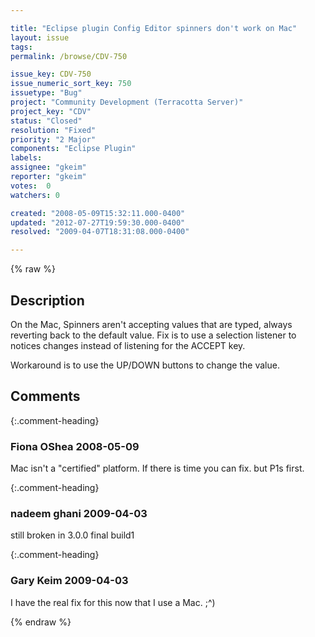 ```yaml
---

title: "Eclipse plugin Config Editor spinners don't work on Mac"
layout: issue
tags: 
permalink: /browse/CDV-750

issue_key: CDV-750
issue_numeric_sort_key: 750
issuetype: "Bug"
project: "Community Development (Terracotta Server)"
project_key: "CDV"
status: "Closed"
resolution: "Fixed"
priority: "2 Major"
components: "Eclipse Plugin"
labels: 
assignee: "gkeim"
reporter: "gkeim"
votes:  0
watchers: 0

created: "2008-05-09T15:32:11.000-0400"
updated: "2012-07-27T19:59:30.000-0400"
resolved: "2009-04-07T18:31:08.000-0400"

---
```




{% raw %}



## Description

<div markdown="1" class="description">

On the Mac, Spinners aren't accepting values that are typed, always reverting back to the default value.
Fix is to use a selection listener to notices changes instead of listening for the ACCEPT key.

Workaround is to use the UP/DOWN buttons to change the value.


</div>

## Comments


{:.comment-heading}
### **Fiona OShea** <span class="date">2008-05-09</span>

<div markdown="1" class="comment">

Mac isn't a "certified" platform.  If there is time you can fix. but P1s first.

</div>


{:.comment-heading}
### **nadeem ghani** <span class="date">2009-04-03</span>

<div markdown="1" class="comment">

still broken in 3.0.0 final build1

</div>


{:.comment-heading}
### **Gary Keim** <span class="date">2009-04-03</span>

<div markdown="1" class="comment">

I have the real fix for this now that I use a Mac.  ;^)


</div>



{% endraw %}
